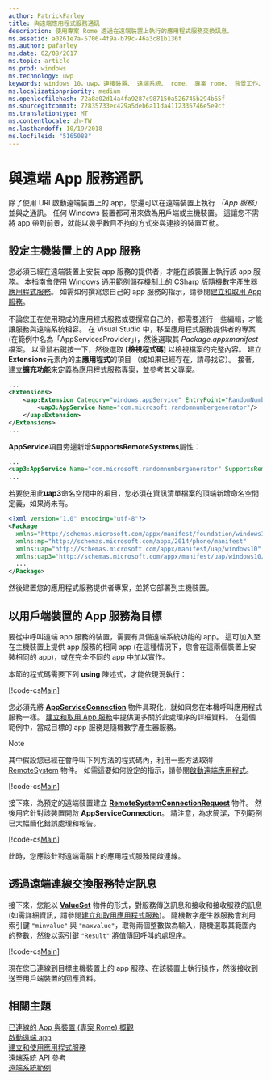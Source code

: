 ```yaml
---
author: PatrickFarley
title: 與遠端應用程式服務通訊
description: 使用專案 Rome 透過在遠端裝置上執行的應用程式服務交換訊息。
ms.assetid: a0261e7a-5706-4f9a-b79c-46a3c81b136f
ms.author: pafarley
ms.date: 02/08/2017
ms.topic: article
ms.prod: windows
ms.technology: uwp
keywords: windows 10，uwp，連接裝置、 遠端系統、 rome、 專案 rome、 背景工作、 應用程式服務
ms.localizationpriority: medium
ms.openlocfilehash: 72a8a02d14a4fa9287c987150a526745b294b65f
ms.sourcegitcommit: 72835733ec429a5deb6a11da4112336746e5e9cf
ms.translationtype: MT
ms.contentlocale: zh-TW
ms.lasthandoff: 10/19/2018
ms.locfileid: "5165088"
---
```

# <a name="communicate-with-a-remote-app-service"></a>與遠端 App 服務通訊

除了使用 URI 啟動遠端裝置上的 app，您還可以在遠端裝置上執行 *「App 服務」* 並與之通訊。 任何 Windows 裝置都可用來做為用戶端或主機裝置。 這讓您不需將 app 帶到前景，就能以幾乎數目不拘的方式來與連接的裝置互動。

## <a name="set-up-the-app-service-on-the-host-device"></a>設定主機裝置上的 App 服務
您必須已經在遠端裝置上安裝 app 服務的提供者，才能在該裝置上執行該 app 服務。 本指南會使用 [Windows 通用範例儲存機制](https://github.com/Microsoft/Windows-universal-samples/tree/master/Samples/AppServices)上的 CSharp 版[隨機數字產生器應用程式服務](https://github.com/Microsoft/Windows-universal-samples/tree/master/Samples/AppServices)。 如需如何撰寫您自己的 app 服務的指示，請參閱[建立和取用 App 服務](how-to-create-and-consume-an-app-service.md)。

不論您正在使用現成的應用程式服務或要撰寫自己的，都需要進行一些編輯，才能讓服務與遠端系統相容。 在 Visual Studio 中，移至應用程式服務提供者的專案 (在範例中名為「AppServicesProvider」)，然後選取其 _Package.appxmanifest_ 檔案。 以滑鼠右鍵按一下，然後選取 **\[檢視程式碼\]** 以檢視檔案的完整內容。 建立**Extensions**元素內的主**應用程式**的項目 （或如果已經存在，請尋找它）。 接著，建立**擴充功能**來定義為應用程式服務專案，並參考其父專案。

``` xml
...
<Extensions>
    <uap:Extension Category="windows.appService" EntryPoint="RandomNumberService.RandomNumberGeneratorTask">
        <uap3:AppService Name="com.microsoft.randomnumbergenerator"/>
    </uap:Extension>
</Extensions>
...
```

**AppService**項目旁邊新增**SupportsRemoteSystems**屬性：

``` xml
...
<uap3:AppService Name="com.microsoft.randomnumbergenerator" SupportsRemoteSystems="true"/>
...
```

若要使用此**uap3**命名空間中的項目，您必須在資訊清單檔案的頂端新增命名空間定義，如果尚未有。

```xml
<?xml version="1.0" encoding="utf-8"?>
<Package
  xmlns="http://schemas.microsoft.com/appx/manifest/foundation/windows10"
  xmlns:mp="http://schemas.microsoft.com/appx/2014/phone/manifest"
  xmlns:uap="http://schemas.microsoft.com/appx/manifest/uap/windows10"
  xmlns:uap3="http://schemas.microsoft.com/appx/manifest/uap/windows10/3">
  ...
</Package>
```

然後建置您的應用程式服務提供者專案，並將它部署到主機裝置。

## <a name="target-the-app-service-from-the-client-device"></a>以用戶端裝置的 App 服務為目標
要從中呼叫遠端 app 服務的裝置，需要有具備遠端系統功能的 app。 這可加入至在主機裝置上提供 app 服務的相同 app (在這種情況下，您會在這兩個裝置上安裝相同的 app)，或在完全不同的 app 中加以實作。

本節的程式碼需要下列 **using** 陳述式，才能依現況執行：

[!code-cs[Main](./code/RemoteAppService/MainPage.xaml.cs#SnippetUsings)]


您必須先將 [**AppServiceConnection**](https://msdn.microsoft.com/library/windows/apps/Windows.ApplicationModel.AppService.AppServiceConnection) 物件具現化，就如同您在本機呼叫應用程式服務一樣。 [建立和取用 App 服務](how-to-create-and-consume-an-app-service.md)中提供更多關於此處理序的詳細資料。 在這個範例中，當成目標的 app 服務是隨機數字產生器服務。

> [!NOTE]
> 其中假設您已經在會呼叫下列方法的程式碼內，利用一些方法取得 [RemoteSystem](https://msdn.microsoft.com/library/windows/apps/Windows.System.RemoteSystems.RemoteSystem) 物件。 如需這要如何設定的指示，請參閱[啟動遠端應用程式](launch-a-remote-app.md)。

[!code-cs[Main](./code/RemoteAppService/MainPage.xaml.cs#SnippetAppService)]

接下來，為預定的遠端裝置建立 [**RemoteSystemConnectionRequest**](https://msdn.microsoft.com/library/windows/apps/Windows.System.RemoteSystems.RemoteSystemConnectionRequest) 物件。 然後用它針對該裝置開啟 **AppServiceConnection**。 請注意，為求簡潔，下列範例已大幅簡化錯誤處理和報告。

[!code-cs[Main](./code/RemoteAppService/MainPage.xaml.cs#SnippetRemoteConnection)]

此時，您應該針對遠端電腦上的應用程式服務開啟連線。

## <a name="exchange-service-specific-messages-over-the-remote-connection"></a>透過遠端連線交換服務特定訊息

接下來，您能以 [**ValueSet**](https://msdn.microsoft.com/library/windows/apps/windows.foundation.collections.valueset) 物件的形式，對服務傳送訊息和接收和接收服務的訊息 (如需詳細資訊，請參閱[建立和取用應用程式服務](how-to-create-and-consume-an-app-service.md))。 隨機數字產生器服務會利用索引鍵 `"minvalue"` 與 `"maxvalue"`，取得兩個整數做為輸入，隨機選取其範圍內的整數，然後以索引鍵 `"Result"` 將值傳回呼叫的處理序。

[!code-cs[Main](./code/RemoteAppService/MainPage.xaml.cs#SnippetSendMessage)]

現在您已連線到目標主機裝置上的 app 服務、在該裝置上執行操作，然後接收到送至用戶端裝置的回應資料。

## <a name="related-topics"></a>相關主題

[已連線的 App 與裝置 (專案 Rome) 概觀](connected-apps-and-devices.md)  
[啟動遠端 app](launch-a-remote-app.md)  
[建立和使用應用程式服務](how-to-create-and-consume-an-app-service.md)  
[遠端系統 API 參考](https://msdn.microsoft.com/library/windows/apps/Windows.System.RemoteSystems)  
[遠端系統範例](https://github.com/Microsoft/Windows-universal-samples/tree/dev/Samples/RemoteSystems)
